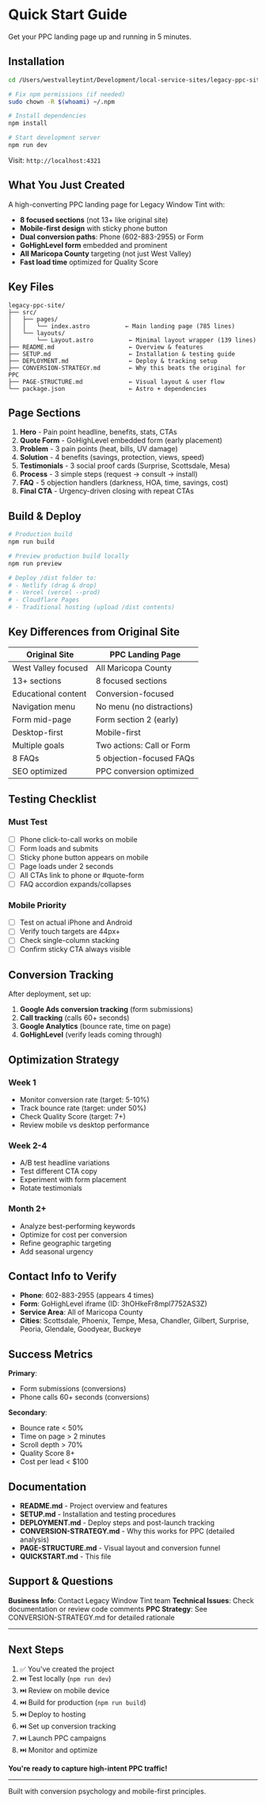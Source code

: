 # Quick Start Guide

Get your PPC landing page up and running in 5 minutes.

## Installation

```bash
cd /Users/westvalleytint/Development/local-service-sites/legacy-ppc-site

# Fix npm permissions (if needed)
sudo chown -R $(whoami) ~/.npm

# Install dependencies
npm install

# Start development server
npm run dev
```

Visit: `http://localhost:4321`

## What You Just Created

A high-converting PPC landing page for Legacy Window Tint with:

- **8 focused sections** (not 13+ like original site)
- **Mobile-first design** with sticky phone button
- **Dual conversion paths**: Phone (602-883-2955) or Form
- **GoHighLevel form** embedded and prominent
- **All Maricopa County** targeting (not just West Valley)
- **Fast load time** optimized for Quality Score

## Key Files

```
legacy-ppc-site/
├── src/
│   ├── pages/
│   │   └── index.astro          ← Main landing page (785 lines)
│   └── layouts/
│       └── Layout.astro          ← Minimal layout wrapper (139 lines)
├── README.md                     ← Overview & features
├── SETUP.md                      ← Installation & testing guide
├── DEPLOYMENT.md                 ← Deploy & tracking setup
├── CONVERSION-STRATEGY.md        ← Why this beats the original for PPC
├── PAGE-STRUCTURE.md             ← Visual layout & user flow
└── package.json                  ← Astro + dependencies
```

## Page Sections

1. **Hero** - Pain point headline, benefits, stats, CTAs
2. **Quote Form** - GoHighLevel embedded form (early placement)
3. **Problem** - 3 pain points (heat, bills, UV damage)
4. **Solution** - 4 benefits (savings, protection, views, speed)
5. **Testimonials** - 3 social proof cards (Surprise, Scottsdale, Mesa)
6. **Process** - 3 simple steps (request → consult → install)
7. **FAQ** - 5 objection handlers (darkness, HOA, time, savings, cost)
8. **Final CTA** - Urgency-driven closing with repeat CTAs

## Build & Deploy

```bash
# Production build
npm run build

# Preview production build locally
npm run preview

# Deploy /dist folder to:
# - Netlify (drag & drop)
# - Vercel (vercel --prod)
# - Cloudflare Pages
# - Traditional hosting (upload /dist contents)
```

## Key Differences from Original Site

| Original Site | PPC Landing Page |
|--------------|------------------|
| West Valley focused | All Maricopa County |
| 13+ sections | 8 focused sections |
| Educational content | Conversion-focused |
| Navigation menu | No menu (no distractions) |
| Form mid-page | Form section 2 (early) |
| Desktop-first | Mobile-first |
| Multiple goals | Two actions: Call or Form |
| 8 FAQs | 5 objection-focused FAQs |
| SEO optimized | PPC conversion optimized |

## Testing Checklist

### Must Test
- [ ] Phone click-to-call works on mobile
- [ ] Form loads and submits
- [ ] Sticky phone button appears on mobile
- [ ] Page loads under 2 seconds
- [ ] All CTAs link to phone or #quote-form
- [ ] FAQ accordion expands/collapses

### Mobile Priority
- [ ] Test on actual iPhone and Android
- [ ] Verify touch targets are 44px+
- [ ] Check single-column stacking
- [ ] Confirm sticky CTA always visible

## Conversion Tracking

After deployment, set up:

1. **Google Ads conversion tracking** (form submissions)
2. **Call tracking** (calls 60+ seconds)
3. **Google Analytics** (bounce rate, time on page)
4. **GoHighLevel** (verify leads coming through)

## Optimization Strategy

### Week 1
- Monitor conversion rate (target: 5-10%)
- Track bounce rate (target: under 50%)
- Check Quality Score (target: 7+)
- Review mobile vs desktop performance

### Week 2-4
- A/B test headline variations
- Test different CTA copy
- Experiment with form placement
- Rotate testimonials

### Month 2+
- Analyze best-performing keywords
- Optimize for cost per conversion
- Refine geographic targeting
- Add seasonal urgency

## Contact Info to Verify

- **Phone**: 602-883-2955 (appears 4 times)
- **Form**: GoHighLevel iframe (ID: 3hOHkeFr8mpl7752AS3Z)
- **Service Area**: All of Maricopa County
- **Cities**: Scottsdale, Phoenix, Tempe, Mesa, Chandler, Gilbert, Surprise, Peoria, Glendale, Goodyear, Buckeye

## Success Metrics

**Primary**:
- Form submissions (conversions)
- Phone calls 60+ seconds (conversions)

**Secondary**:
- Bounce rate < 50%
- Time on page > 2 minutes
- Scroll depth > 70%
- Quality Score 8+
- Cost per lead < $100

## Documentation

- **README.md** - Project overview and features
- **SETUP.md** - Installation and testing procedures
- **DEPLOYMENT.md** - Deploy steps and post-launch tracking
- **CONVERSION-STRATEGY.md** - Why this works for PPC (detailed analysis)
- **PAGE-STRUCTURE.md** - Visual layout and conversion funnel
- **QUICKSTART.md** - This file

## Support & Questions

**Business Info**: Contact Legacy Window Tint team
**Technical Issues**: Check documentation or review code comments
**PPC Strategy**: See CONVERSION-STRATEGY.md for detailed rationale

---

## Next Steps

1. ✅ You've created the project
2. ⏭️ Test locally (`npm run dev`)
3. ⏭️ Review on mobile device
4. ⏭️ Build for production (`npm run build`)
5. ⏭️ Deploy to hosting
6. ⏭️ Set up conversion tracking
7. ⏭️ Launch PPC campaigns
8. ⏭️ Monitor and optimize

**You're ready to capture high-intent PPC traffic!**

---

Built with conversion psychology and mobile-first principles.
